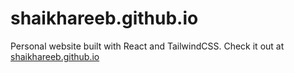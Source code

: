 # shaikhareeb.github.io

Personal website built with React and TailwindCSS. Check it out at [shaikhareeb.github.io](https://shaikhareeb.github.io)

